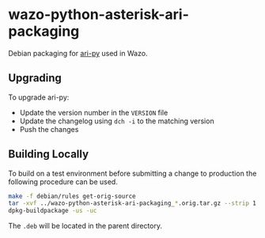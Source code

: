 # wazo-python-asterisk-ari-packaging

Debian packaging for [ari-py](https://github.com/asterisk/ari-py) used in Wazo.

## Upgrading

To upgrade ari-py:

* Update the version number in the `VERSION` file
* Update the changelog using `dch -i` to the matching version
* Push the changes

## Building Locally

To build on a test environment before submitting a change to production the following procedure can be used.

```sh
make -f debian/rules get-orig-source
tar -xvf ../wazo-python-asterisk-ari-packaging_*.orig.tar.gz --strip 1
dpkg-buildpackage -us -uc
```
The `.deb` will be located in the parent directory.
